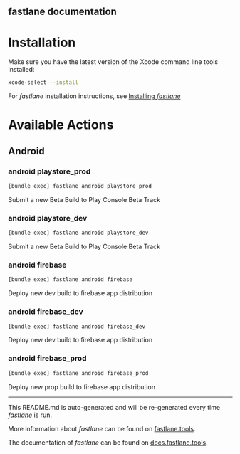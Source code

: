 fastlane documentation
----

# Installation

Make sure you have the latest version of the Xcode command line tools installed:

```sh
xcode-select --install
```

For _fastlane_ installation instructions, see [Installing _fastlane_](https://docs.fastlane.tools/#installing-fastlane)

# Available Actions

## Android

### android playstore_prod

```sh
[bundle exec] fastlane android playstore_prod
```

Submit a new Beta Build to Play Console Beta Track

### android playstore_dev

```sh
[bundle exec] fastlane android playstore_dev
```

Submit a new Beta Build to Play Console Beta Track

### android firebase

```sh
[bundle exec] fastlane android firebase
```

Deploy new dev build to firebase app distribution

### android firebase_dev

```sh
[bundle exec] fastlane android firebase_dev
```

Deploy new dev build to firebase app distribution

### android firebase_prod

```sh
[bundle exec] fastlane android firebase_prod
```

Deploy new prop build to firebase app distribution

----

This README.md is auto-generated and will be re-generated every time [_fastlane_](https://fastlane.tools) is run.

More information about _fastlane_ can be found on [fastlane.tools](https://fastlane.tools).

The documentation of _fastlane_ can be found on [docs.fastlane.tools](https://docs.fastlane.tools).
